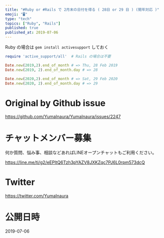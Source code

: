 ```yaml
---
title: "#Ruby or #Rails で 2月末の日付を得る ( 28日 or 29 日 ) (閏年対応 )"
emoji: "🖥"
type: "tech"
topics: ["Ruby", "Rails"]
published: true
published_at: 2019-07-06
---
```


Ruby の場合は `gem install activesupport` しておく

```rb
require 'active_support/all'  # Rails の場合は不要

Date.new(2019,2).end_of_month # => Thu, 28 Feb 2019
Date.new(2019, 2).end_of_month.day # => 28

Date.new(2020,2).end_of_month # => Sat, 29 Feb 2020
Date.new(2020, 2).end_of_month.day # => 29
```

# Original by Github issue

https://github.com/YumaInaura/YumaInaura/issues/2247








<!-- Update From Qiita API -->

# チャットメンバー募集


何か質問、悩み事、相談などあればLINEオープンチャットもご利用ください。

https://line.me/ti/g2/eEPltQ6Tzh3pYAZV8JXKZqc7PJ6L0rpm573dcQ





# Twitter


https://twitter.com/YumaInaura


<!-- Update From Qiita API -->



# 公開日時

2019-07-06
